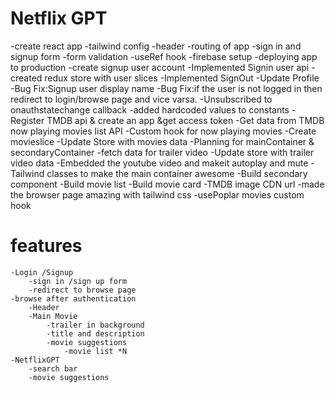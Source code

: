 # Netflix GPT
   -create react app
   -tailwind config
   -header
   -routing of app
   -sign in and signup form
   -form validation
   -useRef hook
   -firebase setup
   -deploying app to production
   -create signup user account
   -Implemented Signin user api
   -created redux store with user slices
   -Implemented SignOut
   -Update Profile
   -Bug Fix:Signup user display name
   -Bug Fix:if the user is not logged in then redirect to login/browse page and vice varsa.
   -Unsubscribed to onauthstatechange callback
   -added hardcoded values to constants
   -Register TMDB api & create an app &get access token
   -Get data from TMDB now playing movies list API
   -Custom hook for now playing movies
   -Create movieslice
   -Update Store with movies data
   -Planning for mainContainer & secondaryContainer
   -fetch data for trailer video
   -Update store with trailer video data
   -Embedded the youtube video and makeit autoplay and mute
   -Tailwind classes to make the main container awesome
   -Build secondary component
   -Build movie list
   -Build movie card
   -TMDB image CDN url
   -made the browser page amazing with tailwind css
   -usePoplar movies custom hook
   

# features
    -Login /Signup 
        -sign in /sign up form
        -redirect to browse page
    -browse after authentication
        -Header
        -Main Movie
            -trailer in background
            -title and description
            -movie suggestions
                -movie list *N
    -NetflixGPT
        -search bar
        -movie suggestions